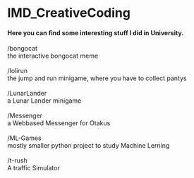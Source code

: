 # IMD_CreativeCoding

#### Here you can find some interesting stuff I did in University. 

/bongocat     <br>the interactive bongocat meme <br><br>
/lolirun      <br>the jump and run minigame, where you have to collect pantys<br><br>
/LunarLander  <br>a Lunar Lander minigame<br><br>
/Messenger    <br>a Webbased Messenger for Otakus<br><br>
/ML-Games     <br>mostly smaller python project to study Machine Lerning<br><br>
/t-rush       <br>A traffic Simulator<br><br>

